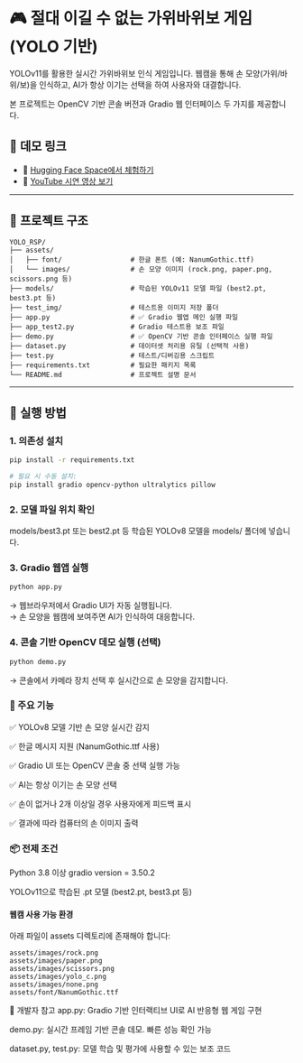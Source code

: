 # 🎮 절대 이길 수 없는 가위바위보 게임 (YOLO 기반)

YOLOv11를 활용한 실시간 가위바위보 인식 게임입니다. 웹캠을 통해 손 모양(가위/바위/보)을 인식하고, AI가 항상 이기는 선택을 하여 사용자와 대결합니다.

본 프로젝트는 OpenCV 기반 콘솔 버전과 Gradio 웹 인터페이스 두 가지를 제공합니다.

## 🔗 데모 링크

- 🤗 [Hugging Face Space에서 체험하기](https://huggingface.co/spaces/WinterCatS2/YOLO_RSP)
- 🎥 [YouTube 시연 영상 보기](https://youtu.be/1Y2Me3ZtWME)

---

## 📁 프로젝트 구조
```
YOLO_RSP/
├── assets/
│   ├── font/                 # 한글 폰트 (예: NanumGothic.ttf)
│   └── images/               # 손 모양 이미지 (rock.png, paper.png, scissors.png 등)
├── models/                   # 학습된 YOLOv11 모델 파일 (best2.pt, best3.pt 등)
├── test_img/                 # 테스트용 이미지 저장 폴더
├── app.py                    # ✅ Gradio 웹앱 메인 실행 파일
├── app_test2.py              # Gradio 테스트용 보조 파일
├── demo.py                   # ✅ OpenCV 기반 콘솔 인터페이스 실행 파일
├── dataset.py                # 데이터셋 처리용 유틸 (선택적 사용)
├── test.py                   # 테스트/디버깅용 스크립트
├── requirements.txt          # 필요한 패키지 목록
└── README.md                 # 프로젝트 설명 문서
```

---

## 🚀 실행 방법

### 1. 의존성 설치

```bash
pip install -r requirements.txt

# 필요 시 수동 설치:
pip install gradio opencv-python ultralytics pillow
```

### 2. 모델 파일 위치 확인
models/best3.pt 또는 best2.pt 등 학습된 YOLOv8 모델을 models/ 폴더에 넣습니다.

### 3. Gradio 웹앱 실행
```bash
python app.py
```
→ 웹브라우저에서 Gradio UI가 자동 실행됩니다. <br>
→ 손 모양을 웹캠에 보여주면 AI가 인식하여 대응합니다.

### 4. 콘솔 기반 OpenCV 데모 실행 (선택)
```bash
python demo.py
```
→ 콘솔에서 카메라 장치 선택 후 실시간으로 손 모양을 감지합니다.

### 🎨 주요 기능 
✅ YOLOv8 모델 기반 손 모양 실시간 감지

✅ 한글 메시지 지원 (NanumGothic.ttf 사용)

✅ Gradio UI 또는 OpenCV 콘솔 중 선택 실행 가능

✅ AI는 항상 이기는 손 모양 선택

✅ 손이 없거나 2개 이상일 경우 사용자에게 피드백 표시

✅ 결과에 따라 컴퓨터의 손 이미지 출력

### 📦 전제 조건
Python 3.8 이상
gradio version = 3.50.2

YOLOv11으로 학습된 .pt 모델 (best2.pt, best3.pt 등)

#### 웹캠 사용 가능 환경

아래 파일이 assets 디렉토리에 존재해야 합니다:
```
assets/images/rock.png
assets/images/paper.png
assets/images/scissors.png
assets/images/yolo_c.png
assets/images/none.png
assets/font/NanumGothic.ttf
```

🧠 개발자 참고
app.py: Gradio 기반 인터랙티브 UI로 AI 반응형 웹 게임 구현

demo.py: 실시간 프레임 기반 콘솔 데모. 빠른 성능 확인 가능

dataset.py, test.py: 모델 학습 및 평가에 사용할 수 있는 보조 코드



